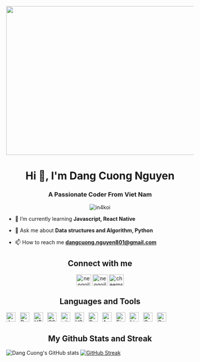 <img src = "https://images4.alphacoders.com/936/936378.jpg" width="1000" height="400"/>


<h1 align="center">Hi 👋, I'm Dang Cuong Nguyen</h1>
<h3 align="center">A Passionate Coder From Viet Nam</h3>
<p align="center"> <img src="https://komarev.com/ghpvc/?username=in4koi&label=Profile%20views&color=0e75b6&style=flat" alt="in4koi" /> </p>


- 🌱 I’m currently learning **Javascript, React Native**

- 💬 Ask me about **Data structures and Algorithm, Python**

- 📫 How to reach me **dangcuong.nguyen801@gmail.com**



<h2 align="center">Connect with me</h2>
<p align="center">
<a href="https://fb.com/nengoilacuong" target="blank"><img align="center" src="https://raw.githubusercontent.com/rahuldkjain/github-profile-readme-generator/master/src/images/icons/Social/facebook.svg" alt="nengoilacuong" height="30" width="40" /></a>
<a href="https://instagram.com/nengoilacuong" target="blank"><img align="center" src="https://raw.githubusercontent.com/rahuldkjain/github-profile-readme-generator/master/src/images/icons/Social/instagram.svg" alt="nengoilacuong" height="30" width="40" /></a>
<a href="https://www.leetcode.com/cheems_coder" target="blank"><img align="center" src="https://raw.githubusercontent.com/rahuldkjain/github-profile-readme-generator/master/src/images/icons/Social/leet-code.svg" alt="cheems_coder" height="30" width="40" /></a>
</p>



<h2 align="Center">Languages and Tools</h2>
<span><img src="https://img.shields.io/badge/JavaScript-F7DF1E?logo=javascript&logoColor=black&style=for-the-badge" alt="JavaScript logo" title="JavaScript" height="25" /></span>
&nbsp;
<span><img src="https://img.shields.io/badge/React-61DAFB?logo=react&logoColor=black&style=for-the-badge" alt="ReactJS logo" title="ReactJS" height="25" /></span>
&nbsp;
<span><img src="https://img.shields.io/badge/HTML5-E34F26?logo=html5&logoColor=white&style=for-the-badge" alt="HTML5 logo" title="HTML5" height="25" /></span>
&nbsp;
<span><img src="https://img.shields.io/badge/CSS-239120?logo=css3&logoColor=white&style=for-the-badge" alt="CSS3 logo" title="CSS3" height="25" /></span>
&nbsp;
<span><img src="https://img.shields.io/badge/Git-F05032?logo=git&logoColor=white&style=for-the-badge" alt="git logo" title="git" height="25" /></span>
&nbsp;
<span><img src="https://img.shields.io/badge/Visual_Studio_Code-007ACC?logo=visual%20studio%20code&logoColor=white&style=for-the-badge" alt="VS logo" title="VS Code" height="25" /></span>
&nbsp;
<span><img src="https://img.shields.io/badge/Python-3776AB?logo=python&logoColor=white&style=for-the-badge" alt="Python logo" title="Python" height="25" /></span>
&nbsp;
<span><img src="https://img.shields.io/badge/Arduino-00979D?logo=arduino&logoColor=white&style=for-the-badge" alt="Arduino logo" title="Arduino" height="25" /></span>
&nbsp;
<span><img src="https://img.shields.io/badge/Figma-F24E1E?logo=figma&logoColor=white&style=for-the-badge" alt="Figma logo" title="Figma" height="25" /></span>
&nbsp;
<span><img src="https://img.shields.io/badge/Linux-FCC624?logo=linux&logoColor=black&style=for-the-badge" alt="Linux  logo" title="Linux" height="25" /></span>
&nbsp;
<span><img src="https://img.shields.io/badge/C-00599C?logo=c&logoColor=white&style=for-the-badge" alt="C logo" title="C" height="25" /></span>
&nbsp;
<span><img src="https://img.shields.io/badge/C++-00599C?logo=c%2B%2B&logoColor=white&style=for-the-badge" alt="C++ logo" title="C++" height="25" /></span>
&nbsp;


<h2 align="center">My Github Stats and Streak</h2>

![Dang Cuong's GitHub stats](https://github-readme-stats.vercel.app/api?username=dn-cuong&show_icons=true&theme=dracula&card_width=300)
[![GitHub Streak](https://streak-stats.demolab.com/?user=dn-cuong&theme=dracula&card_width=300)](https://git.io/streak-stats)




